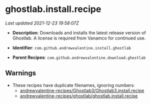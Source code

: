 # ghostlab.install.recipe

_Last updated 2021-12-23 19:58:07Z_

- **Description**: Downloads and installs the latest release version of Ghostlab. A license is required from Vanamco for continued use.

- **Identifier**: `com.github.andrewvalentine.install.ghostlab`

- **Parent Recipes**: `com.github.andrewvalentine.download.ghostlab`

## Warnings

- These recipes have duplicate filenames, ignoring numbers:
    - [andrewvalentine-recipes/Ghostlab3/Ghostlab3.install.recipe](/autopkg-dupe-tracker/andrewvalentine-recipes/Ghostlab3/Ghostlab3.install.recipe)
    - [andrewvalentine-recipes/ghostlab/ghostlab.install.recipe](/autopkg-dupe-tracker/andrewvalentine-recipes/ghostlab/ghostlab.install.recipe)